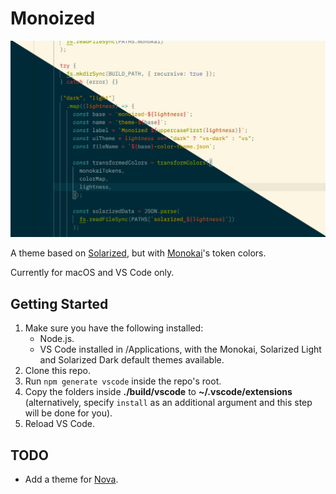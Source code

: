 # Monoized

![Monoized](img.jpg)

A theme based on [Solarized](https://ethanschoonover.com/solarized/#the-values), but with [Monokai](https://monokai.nl)'s token colors.

Currently for macOS and VS Code only.

## Getting Started

1. Make sure you have the following installed:
   - Node.js.
   - VS Code installed in /Applications, with the Monokai, Solarized Light and Solarized Dark default themes available.
2. Clone this repo.
3. Run `npm generate vscode` inside the repo's root.
4. Copy the folders inside **./build/vscode** to **~/.vscode/extensions** (alternatively, specify `install` as an additional argument and this step will be done for you).
5. Reload VS Code.

## TODO

- Add a theme for [Nova](https://nova.app).
